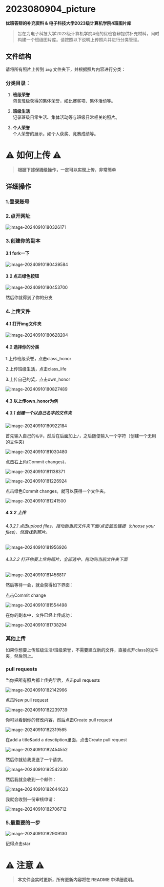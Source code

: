 # 2023080904_picture

**优班答辩的补充资料 & 电子科技大学2023级计算机学院4班图片库**

> 旨在为电子科技大学2023级计算机学院4班的优班答辩提供补充材料，同时构建一个班级图片库。请按照以下说明上传照片并进行分类管理。

## 文件结构

请将所有照片上传到 `img` 文件夹下，并根据照片内容进行分类：

### 分类目录：

1. **班级荣誉**  
   包含班级获得的集体荣誉，如比赛奖项、集体活动等。
   
2. **班级生活**  
   记录班级日常生活、集体活动等与班级日常相关的照片。
   
3. **个人荣誉**  
   个人荣誉的展示，如个人获奖、竞赛成绩等。

# ⚠️ **如何上传** ⚠️

> **根据下述保姆级操作，一定可以实现上传，非常简单**

## 详细操作

###  1.登录账号

### 2.点开网址

![image-20240910180326171](C:\Users\Lenovo\AppData\Roaming\Typora\typora-user-images\image-20240910180326171.png)

### 3.创建你的副本

#### 3.1 fork一下

![image-20240910180439584](C:\Users\Lenovo\AppData\Roaming\Typora\typora-user-images\image-20240910180439584.png)

#### 3.2 点击绿色按钮

![image-20240910180453700](C:\Users\Lenovo\AppData\Roaming\Typora\typora-user-images\image-20240910180453700.png)

然后你就得到了你的分支

### 4.上传文件

#### 4.1 打开img文件夹

![image-20240910180628204](C:\Users\Lenovo\AppData\Roaming\Typora\typora-user-images\image-20240910180628204.png)

#### 4.2 选择你的分类

1.上传班级荣誉，点击class_honor

2.上传班级生活，点击class_life

3.上传自己的奖，点击own_honor

![image-20240910180827489](C:\Users\Lenovo\AppData\Roaming\Typora\typora-user-images\image-20240910180827489.png)

#### 4.3 以上传own_honor为例

#####  4.3.1 创建一个以自己名字的文件夹

![image-20240910180922184](C:\Users\Lenovo\AppData\Roaming\Typora\typora-user-images\image-20240910180922184.png) 

首先输入自己的`名字`，然后在后面加上`/`，之后随便输入一个字符（创建一个无用的文件夹)

![image-20240910181030480](C:\Users\Lenovo\AppData\Roaming\Typora\typora-user-images\image-20240910181030480.png)

 点击右上角(Commit changes)，

![image-20240910181138371](C:\Users\Lenovo\AppData\Roaming\Typora\typora-user-images\image-20240910181138371.png)

![image-20240910181226924](C:\Users\Lenovo\AppData\Roaming\Typora\typora-user-images\image-20240910181226924.png)

点击绿色Commit changes，就可以获得一个文件夹。

![image-20240910181241500](C:\Users\Lenovo\AppData\Roaming\Typora\typora-user-images\image-20240910181241500.png)

##### 4.3.2 上传

###### 4.3.2.1 点击upload files，拖动到当前文件夹下面/点击蓝色链接（choose your files)，然后找到照片。

![image-20240910181956926](C:\Users\Lenovo\AppData\Roaming\Typora\typora-user-images\image-20240910181956926.png)

###### 4.3.2.2 打开你要上传的照片，全部选中，拖动到当前文件夹下面

![image-20240910181456817](C:\Users\Lenovo\AppData\Roaming\Typora\typora-user-images\image-20240910181456817.png)

然后等待一会，就会获得如下界面：

点击Commit change

![image-20240910181554498](C:\Users\Lenovo\AppData\Roaming\Typora\typora-user-images\image-20240910181554498.png)

在你的副本中，文件已经上传成功：

![image-20240910181738294](C:\Users\Lenovo\AppData\Roaming\Typora\typora-user-images\image-20240910181738294.png)

### 其他上传

如果你想要上传班级生活/班级荣誉，不需要建立新的文件，直接点开class的文件夹，然后同上。

### pull requests

当你把所有照片都上传完毕后，点击pull requests

![image-20240910182142966](C:\Users\Lenovo\AppData\Roaming\Typora\typora-user-images\image-20240910182142966.png)

点击New pull request

![image-20240910182239739](C:\Users\Lenovo\AppData\Roaming\Typora\typora-user-images\image-20240910182239739.png)

你可以看到你的修改内容，然后点击Create pull request

![image-20240910182319565](C:\Users\Lenovo\AppData\Roaming\Typora\typora-user-images\image-20240910182319565.png)

在add a title&add a desctiption里面，点击Create pull request

![image-20240910182454552](C:\Users\Lenovo\AppData\Roaming\Typora\typora-user-images\image-20240910182454552.png)

然后你就给我发送了一个请求。

![image-20240910182542330](C:\Users\Lenovo\AppData\Roaming\Typora\typora-user-images\image-20240910182542330.png)

然后我就会收到一个邮件：

![image-20240910182644623](C:\Users\Lenovo\AppData\Roaming\Typora\typora-user-images\image-20240910182644623.png)

我就会收到一份审核申请：

![image-20240910182706712](C:\Users\Lenovo\AppData\Roaming\Typora\typora-user-images\image-20240910182706712.png)

### 5.最重要的一步

![image-20240910182909130](C:\Users\Lenovo\AppData\Roaming\Typora\typora-user-images\image-20240910182909130.png)

记得点击star

# ⚠️ **注意** ⚠️

> **本文件会实时更新，所有更新内容将在 README 中详细说明。**